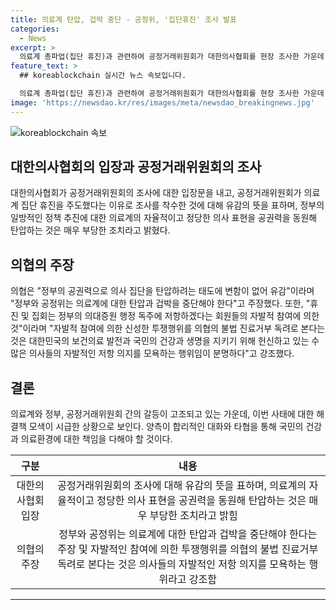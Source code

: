 ```yaml
---
title: 의료계 탄압, 겁박 중단 - 공정위, '집단휴진' 조사 발표
categories:
  - News
excerpt: >
  의료계 총파업(집단 휴진)과 관련하여 공정거래위원회가 대한의사협회를 현장 조사한 가운데, 의협은 "의료계에 대한 탄압과 겁박을 중단하라"고 요구했습니다. 의협은 공정위의 조사에 유감을 표하며, 정부의 의료 정책에 저항하는 의사들의 자발적 참여를 존중해야 한다고 주장했습니다. 현장 조사에 대한 입장문을 통해 "의료계의 자율적이고 정당한 의사 표현을 공권력을 동원해 탄압하는 것은 매우 부당한 조치"라고 밝혔으며, 공정위의 부당한 억압과 탄압이 자행될 경우 회원과 의대생에게 행정처분 등 피해가 발생하지 않도록 보호할 것을 강조했습니다. 
feature_text: >
  ## koreablockchain 실시간 뉴스 속보입니다.

  의료계 총파업(집단 휴진)과 관련하여 공정거래위원회가 대한의사협회를 현장 조사한 가운데, 의협은 "의료계에 대한 탄압과 겁박을 중단하라"고 요구했습니다. 의협은 공정위의 조사에 유감을 표하며, 정부의 의료 정책에 저항하는 의사들의 자발적 참여를 존중해야 한다고 주장했습니다. 현장 조사에 대한 입장문을 통해 "의료계의 자율적이고 정당한 의사 표현을 공권력을 동원해 탄압하는 것은 매우 부당한 조치"라고 밝혔으며, 공정위의 부당한 억압과 탄압이 자행될 경우 회원과 의대생에게 행정처분 등 피해가 발생하지 않도록 보호할 것을 강조했습니다. 
image: 'https://newsdao.kr/res/images/meta/newsdao_breakingnews.jpg'
---
```


<p><img src="https://newsdao.kr/res/images/meta/newsdao_breakingnews.jpg" alt="koreablockchain 속보" /></p>

<h2 data-ke-size="size26">대한의사협회의 입장과 공정거래위원회의 조사</h2>

<p data-ke-size="size16">대한의사협회가 공정거래위원회의 조사에 대한 입장문을 내고, 공정거래위원회가 의료계 집단 휴진을 주도했다는 이유로 조사를 착수한 것에 대해 유감의 뜻을 표하며, 정부의 일방적인 정책 추진에 대한 의료계의 자율적이고 정당한 의사 표현을 공권력을 동원해 탄압하는 것은 매우 부당한 조치라고 밝혔다.</p>

<h2 data-ke-size="size26">의협의 주장</h2>

<p data-ke-size="size16">의협은 "정부의 공권력으로 의사 집단을 탄압하려는 태도에 변함이 없어 유감"이라며 "정부와 공정위는 의료계에 대한 탄압과 겁박을 중단해야 한다"고 주장했다. 또한, "휴진 및 집회는 정부의 의대증원 행정 독주에 저항하겠다는 회원들의 자발적 참여에 의한 것"이라며 "자발적 참여에 의한 신성한 투쟁행위를 의협의 불법 진료거부 독려로 본다는 것은 대한민국의 보건의료 발전과 국민의 건강과 생명을 지키기 위해 헌신하고 있는 수많은 의사들의 자발적인 저항 의지를 모욕하는 행위임이 분명하다"고 강조했다.</p>

<h2 data-ke-size="size26">결론</h2>

<p data-ke-size="size16">의료계와 정부, 공정거래위원회 간의 갈등이 고조되고 있는 가운데, 이번 사태에 대한 해결책 모색이 시급한 상황으로 보인다. 양측이 합리적인 대화와 타협을 통해 국민의 건강과 의료환경에 대한 책임을 다해야 할 것이다.</p>

<table>
    <thead>
        <tr>
            <th style="text-align: center;">구분</th>
            <th style="text-align: center;">내용</th>
        </tr>
    </thead>
    <tbody>
        <tr>
            <td style="text-align: center;">대한의사협회 입장</td>
            <td style="text-align: center;">공정거래위원회의 조사에 대해 유감의 뜻을 표하며, 의료계의 자율적이고 정당한 의사 표현을 공권력을 동원해 탄압하는 것은 매우 부당한 조치라고 밝힘</td>
        </tr>
        <tr>
            <td style="text-align: center;">의협의 주장</td>
            <td style="text-align: center;">정부와 공정위는 의료계에 대한 탄압과 겁박을 중단해야 한다는 주장 및 자발적인 참여에 의한 투쟁행위를 의협의 불법 진료거부 독려로 본다는 것은 의사들의 자발적인 저항 의지를 모욕하는 행위라고 강조함</td>
        </tr>
    </tbody>
</table>

<p><hr></p>

